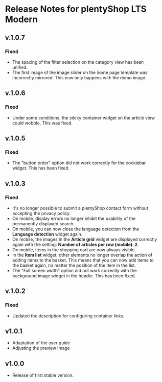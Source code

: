# Release Notes for plentyShop LTS Modern

## v.1.0.7

### Fixed

- The spacing of the filter selection on the category view has been unified.
- The first image of the image slider on the home page template was incorrectly mirrored. This now only happens with the demo image.

## v.1.0.6

### Fixed

- Under some conditions, the sticky container widget on the article view could wobble. This was fixed.

## v.1.0.5

### Fixed

- The "button order" option did not work correctly for the cookiebar widget. This has been fixed.

## v.1.0.3

### Fixed

- It's no longer possible to submit a plentyShop contact form without accepting the privacy policy.
- On mobile, display errors no longer inhibit the usability of the permanently displayed search.
- On mobile, you can now close the language detection from the **Language detection** widget again.
- On mobile, the images in the **Article grid** widget are displayed correctly again with the setting: **Number of articles per row (mobile): 2**.
- On mobile, items in the shopping cart are now always visible.
- In the **Item list** widget, other elements no longer overlap the action of adding items to the basket. This means that you can now add items to the basket again, no matter the position of the item in the list.
- The "Full screen width" option did not work correctly with the background image widget in the header. This has been fixed.

## v.1.0.2

### Fixed

- Updated the description for configuring container links.

## v1.0.1

- Adaptation of the user guide
- Adjusting the preview image

## v1.0.0

- Release of first stable version.
